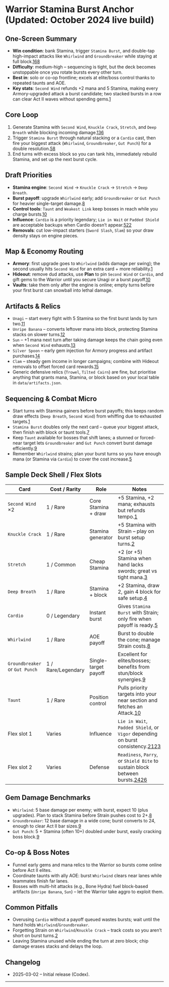 # Warrior Stamina Burst Anchor (Updated: October 2024 live build)

## One-Screen Summary
- **Win condition**: bank Stamina, trigger `Stamina Burst`, and double-tap high-impact attacks like `Whirlwind` and `Groundbreaker` while staying at full block.[1][2][6][7][8][9]
- **Difficulty**: medium-high – sequencing is tight, but the deck becomes unstoppable once you rotate bursts every other turn.
- **Best in**: solo or co-op frontline; excels at elite/boss control thanks to repeated taunts and AOE.
- **Key stats**: `Second Wind` refunds +2 mana and 5 Stamina, making every Armory-upgraded attack a burst candidate; two stacked bursts in a row can clear Act II waves without spending gems.[1][7]

## Core Loop
1. Generate Stamina with `Second Wind`, `Knuckle Crack`, `Stretch`, and `Deep Breath` while blocking incoming damage.[1][2][3][4][6]
2. Trigger `Stamina Burst` through natural stacking or a `Cardio` cast, then fire your biggest attack (`Whirlwind`, `Groundbreaker`, `Gut Punch`) for a double resolution.[5][7][8][9]
3. End turns with excess block so you can tank hits, immediately rebuild Stamina, and set up the next burst cycle.

## Draft Priorities
- **Stamina engine**: `Second Wind` → `Knuckle Crack` → `Stretch` → `Deep Breath`.
- **Burst payoff**: upgrade `Whirlwind` early; add `Groundbreaker` or `Gut Punch` for heavier single-target damage.[8][9]
- **Control tools**: `Taunt` and `Weakest Link` keep bosses in reach while you charge bursts.[10][3]
- **Influence**: `Cardio` is a priority legendary; `Lie in Wait` or `Padded Shield` are acceptable backups when Cardio doesn’t appear.[5][21][22]
- **Removals**: cut low-impact starters (`Sword Slash`, `Slam`) so your draw density stays on engine pieces.

## Map & Economy Routing
- **Armory**: first upgrade goes to `Whirlwind` (adds damage per swing); the second usually hits `Second Wind` for an extra card + more reliability.[1][8]
- **Hideout**: remove dud attacks, use **Plan** to pin `Second Wind` or `Cardio`, and gift gems to the Warrior until you secure Unagi or a burst payoff.[10][11]
- **Vaults**: take them only after the engine is online; empty turns before your first burst can snowball into lethal damage.

## Artifacts & Relics
- `Unagi` – start every fight with 5 Stamina so the first burst lands by turn two.[11]
- `Unripe Banana` – converts leftover mana into block, protecting Stamina stacks on slower turns.[12]
- `Sun` – +1 mana next turn after taking damage keeps the chain going even when `Second Wind` exhausts.[13]
- `Silver Spoon` – early gem injection for Armory progress and artifact purchases.[14]
- `Clam` – steady gem income in longer campaigns; combine with Hideout removals to offset forced card rewards.[15]
- Generic defensive relics (`Trowel`, `Tilted Cairn`) are fine, but prioritise anything that grants mana, Stamina, or block based on your local table in `data/artifacts.json`.

## Sequencing & Combat Micro
- Start turns with Stamina gainers before burst payoffs; this keeps random draw effects (`Deep Breath`, `Second Wind`) from whiffing due to exhausted targets.[1][4]
- `Stamina Burst` doubles only the next card – queue your biggest attack, then finish with block or taunt tools.[7]
- Keep `Taunt` available for bosses that shift lanes; a stunned or forced-near target lets `Groundbreaker` and `Gut Punch` convert burst damage efficiently.[9][10]
- Remember `Whirlwind` strains; plan your burst turns so you have enough mana (or Stamina via `Cardio`) to cover the cost increase.[5][8]

## Sample Deck Shell / Flex Slots
| Card | Cost / Rarity | Role | Notes |
| --- | --- | --- | --- |
| `Second Wind` ×2 | 1 / Rare | Core Stamina + draw | +5 Stamina, +2 mana; exhausts but refunds tempo.[1] |
| `Knuckle Crack` | 1 / Rare | Stamina generator | +5 Stamina with Strain – play on burst setup turns.[2]
| `Stretch` | 1 / Common | Cheap Stamina | +2 (or +5) Stamina when hand lacks swords; great vs tight mana.[3] |
| `Deep Breath` | 1 / Rare | Stamina + block | +2 Stamina, draw 2, gain 4 block for safe setup.[4] |
| `Cardio` | 0 / Legendary | Instant burst | Gives `Stamina Burst` with Strain; only fire when payoff is ready.[5][7] |
| `Whirlwind` | 1 / Rare | AOE payoff | Burst to double the cone; manage Strain costs.[8] |
| `Groundbreaker` or `Gut Punch` | 1 / Rare/Legendary | Single-target payoff | Excellent for elites/bosses; benefits from stun/block synergies.[9] |
| `Taunt` | 1 / Rare | Position control | Pulls priority targets into your near section and fetches an Attack.[10] |
| Flex slot 1 | Varies | Influence | `Lie in Wait`, `Padded Shield`, or `Vigor` depending on burst consistency.[21][22][23] |
| Flex slot 2 | Varies | Defense | `Readiness`, `Parry`, or `Shield Bite` to sustain block between bursts.[24][25][26] |

## Gem Damage Benchmarks
- `Whirlwind`: 5 base damage per enemy; with burst, expect 10 (plus upgrades). Plan to stack Stamina before Strain pushes cost to 2+.[8]
- `Groundbreaker`: 12 base damage in a wide cone; burst converts to 24, enough to clear Act II bar sizes.[9]
- `Gut Punch`: 5 + Stamina (often 10+) doubled under burst, easily cracking boss block.[9]

## Co-op & Boss Notes
- Funnel early gems and mana relics to the Warrior so bursts come online before Act II elites.
- Coordinate taunts with ally AOE: burst `Whirlwind` clears near lanes while teammates finish far lanes.
- Bosses with multi-hit attacks (e.g., Bone Hydra) fuel block-based artifacts (`Unripe Banana`, `Sun`) – let the Warrior take aggro to exploit them.

## Common Pitfalls
- Overusing `Cardio` without a payoff queued wastes bursts; wait until the hand holds `Whirlwind`/`Groundbreaker`.
- Forgetting Strain on `Whirlwind`/`Knuckle Crack` – track costs so you aren’t short on burst turns.[2][8]
- Leaving Stamina unused while ending the turn at zero block; chip damage erases stacks and delays the loop.

## Changelog
- 2025-03-02 – Initial release (Codex).

---

[1]: https://hellcard.fandom.com/wiki/Second_Wind "Second Wind | Hellcard Wiki"
[2]: https://hellcard.fandom.com/wiki/Knuckle_Crack "Knuckle Crack | Hellcard Wiki"
[3]: https://hellcard.fandom.com/wiki/Stretch "Stretch | Hellcard Wiki"
[4]: https://hellcard.fandom.com/wiki/Deep_Breath "Deep Breath | Hellcard Wiki"
[5]: https://hellcard.fandom.com/wiki/Cardio "Cardio | Hellcard Wiki"
[6]: https://hellcard.fandom.com/wiki/Effects#Stamina "Stamina | Hellcard Wiki"
[7]: https://hellcard.fandom.com/wiki/Effects#Stamina_Burst "Stamina Burst | Hellcard Wiki"
[8]: https://hellcard.fandom.com/wiki/Whirlwind "Whirlwind | Hellcard Wiki"
[9]: https://hellcard.fandom.com/wiki/Groundbreaker "Groundbreaker | Hellcard Wiki"
[10]: https://hellcard.fandom.com/wiki/Taunt "Taunt | Hellcard Wiki"
[11]: https://hellcard.fandom.com/wiki/Unagi "Unagi | Hellcard Wiki"
[12]: https://hellcard.fandom.com/wiki/Unripe_Banana "Unripe Banana | Hellcard Wiki"
[13]: https://hellcard.fandom.com/wiki/Sun "Sun | Hellcard Wiki"
[14]: https://hellcard.fandom.com/wiki/Silver_Spoon "Silver Spoon | Hellcard Wiki"
[15]: https://hellcard.fandom.com/wiki/Clam "Clam | Hellcard Wiki"
[21]: https://hellcard.fandom.com/wiki/Lie_in_Wait "Lie in Wait | Hellcard Wiki"
[22]: https://hellcard.fandom.com/wiki/Padded_Shield "Padded Shield | Hellcard Wiki"
[23]: https://hellcard.fandom.com/wiki/Vigor "Vigor | Hellcard Wiki"
[24]: https://hellcard.fandom.com/wiki/Readiness "Readiness | Hellcard Wiki"
[25]: https://hellcard.fandom.com/wiki/Parry "Parry | Hellcard Wiki"
[26]: https://hellcard.fandom.com/wiki/Shield_Bite "Shield Bite | Hellcard Wiki"

